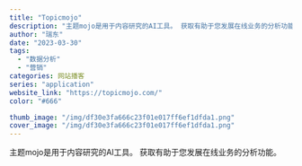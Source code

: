 ```yaml
---
title: "Topicmojo"
description: "主题mojo是用于内容研究的AI工具。 获取有助于您发展在线业务的分析功能。 "
author: "瑞东"
date: "2023-03-30"
tags:
  - "数据分析"
  - "营销"
categories: 网站播客
series: "application"
website_link: "https://topicmojo.com/"
color: "#666"

thumb_image: "/img/df30e3fa666c23f01e017ff6ef1dfda1.png"
cover_image: "/img/df30e3fa666c23f01e017ff6ef1dfda1.png"
---
```


主题mojo是用于内容研究的AI工具。 获取有助于您发展在线业务的分析功能。 